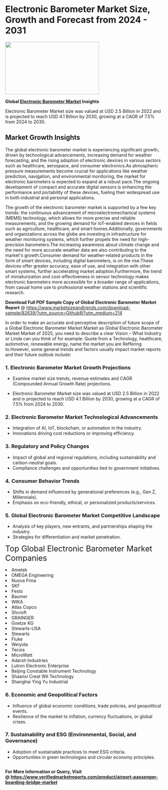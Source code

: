 <H1>Electronic Barometer Market Size, Growth and Forecast from 2024 - 2031</H1><img class="aligncenter size-medium wp-image-584254" src="https://thirdeyenews.in/wp-content/uploads/2024/09/Global-Market-Research-300x168.jpeg" alt="" width="300" height="168" /><p><strong>Global&nbsp;<a href="https://www.marketsizeandtrends.com/download-sample/82639/?utm_source=Github8j?utm_medium=214">Electronic Barometer Market</a> Insights</strong></p><p>Electronic Barometer Market size was valued at USD 2.5 Billion in 2022 and is projected to reach USD 4.1 Billion by 2030, growing at a CAGR of 7.5% from 2024 to 2030.</p><p><h2>Market Growth Insights</h2> <p>The global electronic barometer market is experiencing significant growth, driven by technological advancements, increasing demand for weather forecasting, and the rising adoption of electronic devices in various sectors such as healthcare, aerospace, and consumer electronics.As atmospheric pressure measurements become crucial for applications like weather prediction, navigation, and environmental monitoring, the market for electronic barometers is expected to expand at a robust pace.The ongoing development of compact and accurate digital sensors is enhancing the performance and portability of these devices, fueling their widespread use in both industrial and personal applications.</p> <p>The growth of the electronic barometer market is supported by a few key trends: the continuous advancement of microelectromechanical systems (MEMS) technology, which allows for more precise and reliable measurements, and the growing demand for IoT-enabled devices in fields such as agriculture, healthcare, and smart homes.Additionally, governments and organizations across the globe are investing in infrastructure for weather monitoring systems, which further propels the need for high-precision barometers.The increasing awareness about climate change and the need for more accurate weather data are also contributing to the market's growth.Consumer demand for weather-related products in the form of smart devices, including digital barometers, is on the rise.These devices offer greater accuracy, ease of use, and integration with other smart systems, further accelerating market adoption.Furthermore, the trend of miniaturization and cost-effectiveness in sensor technology makes electronic barometers more accessible for a broader range of applications, from casual home use to professional weather stations and scientific research.</p> <p><span class=""><strong>Download Full PDF Sample Copy of Global Electronic Barometer Market Report</strong> @ <a href="https://www.marketsizeandtrends.com/download-sample/82639/?utm_source=Github8j?utm_medium=214" target="_blank">https://www.marketsizeandtrends.com/download-sample/82639/?utm_source=Github8j?utm_medium=214</a></span></p><p>In order to make an accurate and perceptive description of future scope of a Global&nbsp;Electronic Barometer Market Market as Global&nbsp;Electronic Barometer Market Market of 2025, you need to describe a clear Vision &ndash; What Industry or Linda can you think of for example: Quote from a Technology, healthcare, automotive, renewable energy, name the market you are Reffering to.However, some general trends and factors usually impact market reports and their future outlook include:</p><h3>1.&nbsp;<strong>Electronic Barometer Market Growth Projections</strong></h3><ul><li>Examine market size trends, revenue estimates and CAGR (Compounded Annual Growth Rate) projections.</li><li><p>Electronic Barometer Market size was valued at USD 2.5 Billion in 2022 and is projected to reach USD 4.1 Billion by 2030, growing at a CAGR of 7.5% from 2024 to 2030.</p></li></ul><h3>2.&nbsp;<strong>Electronic Barometer Market Technological Advancements</strong></h3><ul><li>Integration of AI, IoT, blockchain, or automation in the industry.</li><li>Innovations driving cost reductions or improving efficiency.</li></ul><h3>3.&nbsp;<strong>Regulatory and Policy Changes</strong></h3><ul><li>Impact of global and regional regulations, including sustainability and carbon-neutral goals.</li><li>Compliance challenges and opportunities tied to government initiatives.</li></ul><h3>4.&nbsp;<strong>Consumer Behavior Trends</strong></h3><ul><li>Shifts in demand influenced by generational preferences (e.g., Gen Z, Millennials).</li><li>Emphasis on eco-friendly, ethical, or personalized products/services.</li></ul><h3>5.&nbsp;<strong>Global Electronic Barometer Market Competitive Landscape</strong></h3><ul><li>Analysis of key players, new entrants, and partnerships shaping the industry.</li><li>Strategies for differentiation and market penetration.</li></ul><p data-pm-slice="1 1 []"><span style="color: inherit; font-family: inherit; font-size: 25px;">Top Global Electronic Barometer Market Companies</span></p><div class="" data-test-id=""><p><li>Ametek</li><li> OMEGA Engineering</li><li> Nuova Fima</li><li> SKF</li><li> Festo</li><li> Baumer</li><li> WIKA</li><li> Atlas Copco</li><li> Shcroft</li><li> GRAINGER</li><li> Goetze KG</li><li> Stewarts-USA</li><li> Stewarts</li><li> Fluke</li><li> Weiyida</li><li> Tecsis</li><li> MicroWatt</li><li> Adarsh Industries</li><li> Lutron Electronic Enterprise</li><li> Beijing Constable Instrument Technology</li><li> Shaanxi Creat Wit Technology</li><li> Shanghai Ying Yu Industrial</li></p></div><h3>6.&nbsp;<strong>Economic and Geopolitical Factors</strong></h3><ul><li>Influence of global economic conditions, trade policies, and geopolitical events.</li><li>Resilience of the market to inflation, currency fluctuations, or global crises.</li></ul><h3>7.&nbsp;<strong>Sustainability and ESG (Environmental, Social, and Governance)</strong></h3><ul><li>Adoption of sustainable practices to meet ESG criteria.</li><li>Opportunities in green technologies and circular economy principles.</li></ul><h2><strong style="font-size: 14px;">For More Information or Query, Visit @&nbsp;</strong><a style="background-color: #ffffff; font-size: 14px;" href="https://www.marketsizeandtrends.com/report/electronic-barometer-market/" target="_blank">https://www.verifiedmarketreports.com/product/airport-passenger-boarding-bridge-market</a></h2>
